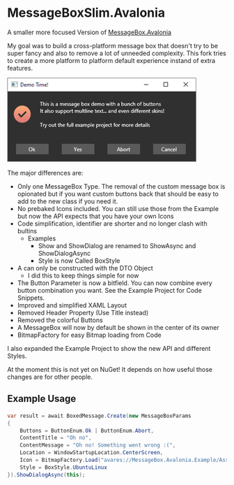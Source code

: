 # MessageBoxSlim.Avalonia

A smaller more focused Version of  [MessageBox.Avalonia](https://github.com/CreateLab/MessageBox.Avalonia)

My goal was to build a cross-platform message box that doesn't try to be super fancy and also to remove a lot of unneeded complexity. This fork tries to create a more platform to platform default experience instand of extra features.

![](README.assets/Capture.PNG)

The major differences are:

-   Only one MessageBox Type. The removal of the custom message box is opionated but if you want custom buttons back that should be easy to add to the new class if you need it.
-   No prebaked Icons included. You can still use those from the Example but now the API expects that you have your own Icons
-   Code simplification, identifier are shorter and no longer clash with bultins
    -   Examples
        -   Show and ShowDialog are renamed to ShowAsync and ShowDialogAsync
        -   Style is now Called BoxStyle
-   A can only be constructed with the DTO Object
    -   I did this to keep things simple for now
-   The Button Parameter is now a bitfield. You can now combine every button combination you want. See the Example Project for Code Snippets.
-   Improved and simplified XAML Layout
-   Removed Header Property (Use Title instead)
-   Removed the colorful Buttons
-   A MessageBox will now by default be shown in the center of its owner
-   BitmapFactory for easy Bitmap loading from Code

I also expanded the Example Project to show the new API and different Styles.

At the moment this is not yet on NuGet! It depends on how useful those changes are for other people.

## Example Usage

```csharp
var result = await BoxedMessage.Create(new MessageBoxParams
{
	Buttons = ButtonEnum.Ok | ButtonEnum.Abort,
	ContentTitle = "Oh no",
	ContentMessage = "Oh no! Something went wrong :(",
	Location = WindowStartupLocation.CenterScreen,
	Icon = BitmapFactory.Load("avares://MessageBox.Avalonia.Example/Assets/plus.ico"),
	Style = BoxStyle.UbuntuLinux
}).ShowDialogAsync(this);
```

